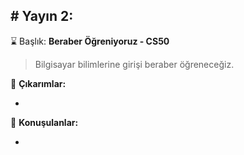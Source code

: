 # Yayın 2:
---

:hourglass: Başlık: **Beraber Öğreniyoruz - CS50**

> Bilgisayar bilimlerine girişi beraber öğreneceğiz.

:dizzy: **Çıkarımlar:**

-

:mega: **Konuşulanlar:**

-
